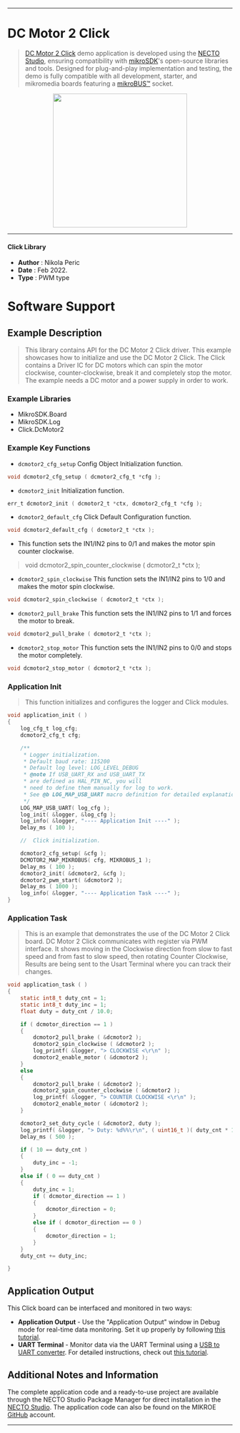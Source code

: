 
---
# DC Motor 2 Click

> [DC Motor 2 Click](https://www.mikroe.com/?pid_product=MIKROE-1911) demo application is developed using
the [NECTO Studio](https://www.mikroe.com/necto), ensuring compatibility with [mikroSDK](https://www.mikroe.com/mikrosdk)'s
open-source libraries and tools. Designed for plug-and-play implementation and testing, the demo is fully compatible with
all development, starter, and mikromedia boards featuring a [mikroBUS&trade;](https://www.mikroe.com/mikrobus) socket.

<p align="center">
  <img src="https://www.mikroe.com/?pid_product=MIKROE-1911&image=1" height=300px>
</p>

---

#### Click Library

- **Author**        : Nikola Peric
- **Date**          : Feb 2022.
- **Type**          : PWM type

# Software Support

## Example Description

>  This library contains API for the DC Motor 2 Click driver.
>  This example showcases how to initialize and use the DC Motor 2 Click. The Click contains a 
>  Driver IC for DC motors which can spin the motor clockwise, counter-clockwise, break it and
>  completely stop the motor. The example needs a DC motor and a power supply in order to work.

### Example Libraries

- MikroSDK.Board
- MikroSDK.Log
- Click.DcMotor2

### Example Key Functions

- `dcmotor2_cfg_setup` Config Object Initialization function. 
```c
void dcmotor2_cfg_setup ( dcmotor2_cfg_t *cfg );
``` 
 
- `dcmotor2_init` Initialization function. 
```c
err_t dcmotor2_init ( dcmotor2_t *ctx, dcmotor2_cfg_t *cfg );
```

- `dcmotor2_default_cfg` Click Default Configuration function. 
```c
void dcmotor2_default_cfg ( dcmotor2_t *ctx );
```

- This function sets the IN1/IN2 pins to 0/1 and makes the motor spin counter
  clockwise.
> void dcmotor2_spin_counter_clockwise ( dcmotor2_t *ctx );
 
- `dcmotor2_spin_clockwise` This function sets the IN1/IN2 pins to 1/0 and makes the motor spin clockwise. 
```c
void dcmotor2_spin_clockwise ( dcmotor2_t *ctx );
```

- `dcmotor2_pull_brake` This function sets the IN1/IN2 pins to 1/1 and forces the motor to break. 
```c
void dcmotor2_pull_brake ( dcmotor2_t *ctx );
```

- `dcmotor2_stop_motor` This function sets the IN1/IN2 pins to 0/0 and stops the motor completely. 
```c
void dcmotor2_stop_motor ( dcmotor2_t *ctx );
```

### Application Init

> This function initializes and configures the logger and Click modules. 

```c
void application_init ( )
{
    log_cfg_t log_cfg;
    dcmotor2_cfg_t cfg;

    /** 
     * Logger initialization.
     * Default baud rate: 115200
     * Default log level: LOG_LEVEL_DEBUG
     * @note If USB_UART_RX and USB_UART_TX 
     * are defined as HAL_PIN_NC, you will 
     * need to define them manually for log to work. 
     * See @b LOG_MAP_USB_UART macro definition for detailed explanation.
     */
    LOG_MAP_USB_UART( log_cfg );
    log_init( &logger, &log_cfg );
    log_info( &logger, "---- Application Init ----" );
    Delay_ms ( 100 );

    //  Click initialization.

    dcmotor2_cfg_setup( &cfg );
    DCMOTOR2_MAP_MIKROBUS( cfg, MIKROBUS_1 );
    Delay_ms ( 100 );
    dcmotor2_init( &dcmotor2, &cfg );
    dcmotor2_pwm_start( &dcmotor2 );
    Delay_ms ( 1000 );
    log_info( &logger, "---- Application Task ----" );
}
```

### Application Task

>  This is an example that demonstrates the use of the DC Motor 2 Click board.
>  DC Motor 2 Click communicates with register via PWM interface.
>  It shows moving in the Clockwise direction from slow to fast speed
>  and from fast to slow speed, then rotating Counter Clockwise,
>  Results are being sent to the Usart Terminal where you can track their changes. 

```c
void application_task ( )
{    
    static int8_t duty_cnt = 1;
    static int8_t duty_inc = 1;
    float duty = duty_cnt / 10.0;

    if ( dcmotor_direction == 1 )
    {
        dcmotor2_pull_brake ( &dcmotor2 );
        dcmotor2_spin_clockwise ( &dcmotor2 );
        log_printf( &logger, "> CLOCKWISE <\r\n" );
        dcmotor2_enable_motor ( &dcmotor2 );
    }
    else
    {
        dcmotor2_pull_brake ( &dcmotor2 );
        dcmotor2_spin_counter_clockwise ( &dcmotor2 );
        log_printf( &logger, "> COUNTER CLOCKWISE <\r\n" );
        dcmotor2_enable_motor ( &dcmotor2 );
    }

    dcmotor2_set_duty_cycle ( &dcmotor2, duty );
    log_printf( &logger, "> Duty: %d%%\r\n", ( uint16_t )( duty_cnt * 10 ) );
    Delay_ms ( 500 );

    if ( 10 == duty_cnt ) 
    {
        duty_inc = -1;
    }
    else if ( 0 == duty_cnt ) 
    {
        duty_inc = 1;        
        if ( dcmotor_direction == 1 )
        {
            dcmotor_direction = 0;
        }
        else if ( dcmotor_direction == 0 )
        {
            dcmotor_direction = 1;
        }
    }
    duty_cnt += duty_inc;

}
```

## Application Output

This Click board can be interfaced and monitored in two ways:
- **Application Output** - Use the "Application Output" window in Debug mode for real-time data monitoring.
Set it up properly by following [this tutorial](https://www.youtube.com/watch?v=ta5yyk1Woy4).
- **UART Terminal** - Monitor data via the UART Terminal using
a [USB to UART converter](https://www.mikroe.com/click/interface/usb?interface*=uart,uart). For detailed instructions,
check out [this tutorial](https://help.mikroe.com/necto/v2/Getting%20Started/Tools/UARTTerminalTool).

## Additional Notes and Information

The complete application code and a ready-to-use project are available through the NECTO Studio Package Manager for 
direct installation in the [NECTO Studio](https://www.mikroe.com/necto). The application code can also be found on
the MIKROE [GitHub](https://github.com/MikroElektronika/mikrosdk_click_v2) account.

---
